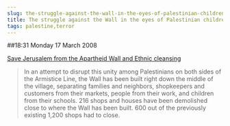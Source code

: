 ```yaml
---
slug: the-struggle-against-the-wall-in-the-eyes-of-palestinian-children
title: The struggle against the Wall in the eyes of Palestinian children
tags: palestine,terror
---
```


##18:31 Monday 17 March 2008

[Save Jerusalem from the Apartheid Wall and Ethnic cleansing](http://www.thehandstand.org/archive/may2006/articles/jerusalemwall.htm)



> In an attempt to disrupt this unity among Palestinians on both sides of the Armistice Line, the Wall has been built right down the middle of the village, separating families and neighbors, shopkeepers and customers from their markets, people from their work, and children from their schools. 216 shops and houses have been demolished close to where the Wall has been built. 600 out of the previously existing 1,200 shops had to close.
